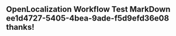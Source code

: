 <properties
ms.topic="hero-topic"
ms.test1="hero-topic"
ms.test2="test"/>

## OpenLocalization Workflow Test MarkDown ee1d4727-5405-4bea-9ade-f5d9efd36e08 thanks!

